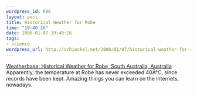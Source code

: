 ```yaml
--- 
wordpress_id: 606
layout: post
title: Historical Weather for Robe
time: "19:40:26"
date: 2006-01-07 19:40:26
tags: 
- science
wordpress_url: http://schinckel.net/2006/01/07/historical-weather-for-robe/
---
```

[Weatherbase: Historical Weather for Robe, South Australia, Australia][1] Apparently, the temperature at Robe has never exceeded 40Â°C, since records have been kept. Amazing things you can learn on the internets, nowadays. 

   [1]: http://www.weatherbase.com/weather/weather.php3?s=620620&refer=&units=metric


